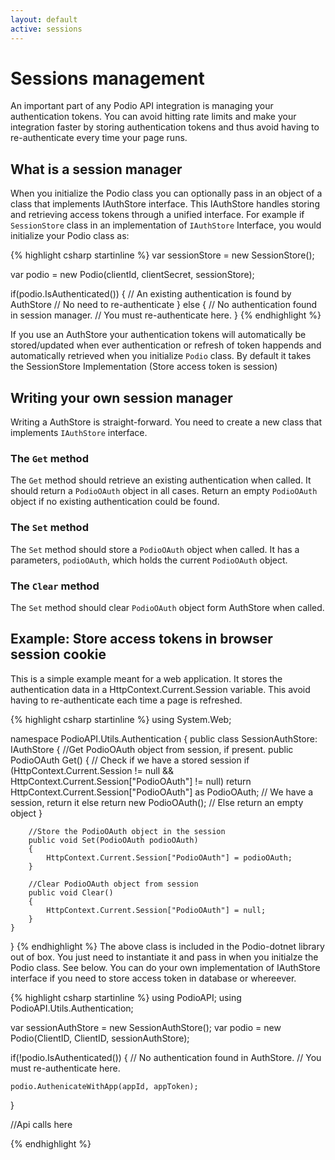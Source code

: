 ```yaml
---
layout: default
active: sessions
---
```

# Sessions management
An important part of any Podio API integration is managing your authentication tokens. You can avoid hitting rate limits and make your integration faster by storing authentication tokens and thus avoid having to re-authenticate every time your page runs.

## What is a session manager
When you initialize the Podio class you can optionally pass in an object of a class that implements IAuthStore interface. This IAuthStore handles storing and retrieving access tokens through a unified interface. For example if `SessionStore` class in an implementation of `IAuthStore` Interface, you would initialize your Podio class as:

{% highlight csharp startinline %}
var sessionStore = new SessionStore();

var podio = new Podio(clientId, clientSecret, sessionStore);

if(podio.IsAuthenticated())
{
    // An existing authentication is found by AuthStore
    // No need to re-authenticate
}
else
{
    // No authentication found in session manager.
    // You must re-authenticate here.
}
{% endhighlight %}

If you use an AuthStore your authentication tokens will automatically be stored/updated when ever authentication or refresh of token happends and automatically retrieved when you initialize `Podio` class. By default it takes the SessionStore Implementation (Store access token is session)

## Writing your own session manager
Writing a AuthStore is straight-forward. You need to create a new class that implements `IAuthStore` interface.

### The `Get` method
The `Get` method should retrieve an existing authentication when called. It should return a `PodioOAuth` object in all cases. Return an empty `PodioOAuth` object if no existing authentication could be found.

### The `Set` method
The `Set` method should store a `PodioOAuth` object when called. It has a parameters, `podioOAuth`, which holds the current `PodioOAuth` object.

### The `Clear` method
The `Set` method should clear `PodioOAuth` object form AuthStore when called.

## Example: Store access tokens in browser session cookie
This is a simple example meant for a web application. It stores the authentication data in a HttpContext.Current.Session variable. This avoid having to re-authenticate each time a page is refreshed.

{% highlight csharp startinline %}
using System.Web;

namespace PodioAPI.Utils.Authentication
{
    public class SessionAuthStore: IAuthStore
    {
        //Get PodioOAuth object from session, if present.
        public PodioOAuth Get()
        {
            // Check if we have a stored session
            if (HttpContext.Current.Session != null && HttpContext.Current.Session["PodioOAuth"] != null)
                return HttpContext.Current.Session["PodioOAuth"] as PodioOAuth; // We have a session, return it
            else
                return new PodioOAuth(); // Else return an empty object
        }
        
        //Store the PodioOAuth object in the session
        public void Set(PodioOAuth podioOAuth)
        {
            HttpContext.Current.Session["PodioOAuth"] = podioOAuth;
        }

        //Clear PodioOAuth object from session
        public void Clear()
        {
            HttpContext.Current.Session["PodioOAuth"] = null;
        }
    }
}
{% endhighlight %}
The above class is included in the Podio-dotnet library out of box. You just need to instantiate it and pass in when you initialze the Podio class. See below.
You can do your own implementation of IAuthStore interface if you need to store access token in database or whereever.

{% highlight csharp startinline %}
using PodioAPI;
using PodioAPI.Utils.Authentication;

var sessionAuthStore = new SessionAuthStore();
var podio = new Podio(ClientID, ClientID, sessionAuthStore);

if(!podio.IsAuthenticated())
{
    // No authentication found in AuthStore.
    // You must re-authenticate here.

    podio.AuthenicateWithApp(appId, appToken);
}

//Api calls here

{% endhighlight %}
